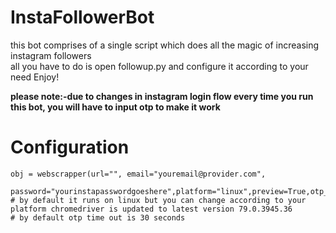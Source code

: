 # InstaFollowerBot

this bot comprises of a single script which does all the magic of increasing instagram followers  
all you have to do is open followup.py and configure it according to your need
Enjoy!

**please note:-due to changes in instagram login flow every time you run this bot, you will have to input otp to make it work**

# Configuration

    obj = webscrapper(url="", email="youremail@provider.com",
                      password="yourinstapasswordgoeshere",platform="linux",preview=True,otp_timeout=30)
    # by default it runs on linux but you can change according to your platform chromedriver is updated to latest version 79.0.3945.36
    # by default otp time out is 30 seconds
                  




